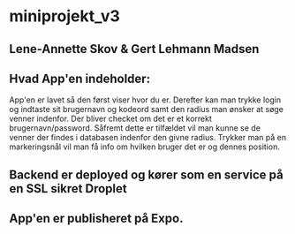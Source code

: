 # miniprojekt_v3
## Lene-Annette Skov & Gert Lehmann Madsen

## Hvad App'en indeholder:
App'en er lavet så den først viser hvor du er.
Derefter kan man trykke login og indtaste sit brugernavn og kodeord samt den radius man ønsker at søge venner indenfor.
Der bliver checket om det er et korrekt brugernavn/password.
Såfremt dette er tilfældet vil man kunne se de venner der findes i databasen indenfor den givne radius.
Trykker man på en markeringsnål vil man få info om hvilken bruger det er og dennes position.

## Backend er deployed og kører som en service på en SSL sikret Droplet
## App'en er publisheret på Expo.


